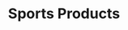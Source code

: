 ---
ee_id_thing: '144'
site: '1'
type: '2'
inv_num: 2010-076
add_credit:
url: 2010-076-sports-products
title: Sports Products
year: '2010'
display_year: '2010'
medium: Painted bronze, rubber, and Oakley M-Frame lenses
dims: 2 x 5 x 5 inches
pitch:
ps:
live_url:
youtube:
related_code:
imgs: sports-products-2010-076-full-database-ropac_1.jpg
subheading:
download:
commission:
related:
layout: things-i-made
---